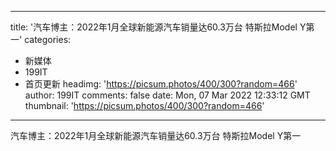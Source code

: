 
---
title: '汽车博主：2022年1月全球新能源汽车销量达60.3万台 特斯拉Model Y第一'
categories: 
 - 新媒体
 - 199IT
 - 首页更新
headimg: 'https://picsum.photos/400/300?random=466'
author: 199IT
comments: false
date: Mon, 07 Mar 2022 12:33:12 GMT
thumbnail: 'https://picsum.photos/400/300?random=466'
---

<div>   
汽车博主：2022年1月全球新能源汽车销量达60.3万台 特斯拉Model Y第一  
</div>
            